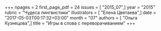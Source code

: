 +++
npages = 2
first_page_pdf = 24
issues = [ "2015_07",]
year = "2015"
rubric = "Чудеса лингвистики"
illustrators = [ "Елена Цветаева",]
date = "2017-05-03T00:17:32+03:00"
month = "07"
authors = [ "Ольга Кузнецова",]
title = "Игры в слова с переворачиванием"
+++
